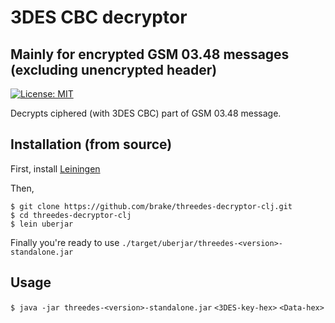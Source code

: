 # 3DES CBC decryptor 
## Mainly for encrypted GSM 03.48 messages (excluding unencrypted header)

[![License: MIT](https://img.shields.io/badge/license-MIT-blue.svg?style=flat)](https://opensource.org/licenses/MIT)

Decrypts ciphered (with 3DES CBC) part of GSM 03.48 message.

## Installation (from source)

First, install [Leiningen](https://leiningen.org/#install)

Then,
```
$ git clone https://github.com/brake/threedes-decryptor-clj.git
$ cd threedes-decryptor-clj
$ lein uberjar
```
Finally you're ready to use `./target/uberjar/threedes-<version>-standalone.jar`

## Usage

`$ java -jar threedes-<version>-standalone.jar` `<3DES-key-hex>` `<Data-hex>`
